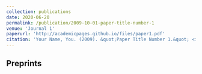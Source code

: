 ```yaml
---
collection: publications
date: 2020-06-20
permalink: /publication/2009-10-01-paper-title-number-1
venue: 'Journal 1'
paperurl: 'http://academicpages.github.io/files/paper1.pdf'
citation: 'Your Name, You. (2009). &quot;Paper Title Number 1.&quot; <i>Journal 1</i>. 1(1).'
---
```


## Preprints

